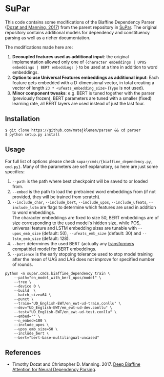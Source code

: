 # SuPar

This code contains some modifications of the Biaffine Dependency Parser ([Dozat and Manning, 2017](#dozat-2017-biaffine)) 
from the parent repository in [SuPar](https://github.com/yzhangcs/parser). The original repository contains additional 
models for dependency and constituency parsing as well as a richer documentation.

The modifications made here are: 
1. **Decoupled features used as additional input**: the original implementation allowed only one of 
`{character embeddings | UPOS embeddings | BERT embeddings }` to be used at a time in addition to word embeddings.
2. **Option to use Universal Features embeddings as additional input**: Each feature gets embedded with a D-dimensional 
vector, in total creating a vector of length `23 * <ufeats_embedding_size>` (`Typo` is not used).  
3. **Minor component tweaks**: e.g. BERT is tuned together with the parser (previously frozen), BERT parameters are 
tuned with a smaller (fixed) learning rate, all BERT layers are used instead of just the last four. 

## Installation

```shell script
$ git clone https://github.com/matejklemen/parser && cd parser
$ python setup.py install
```

## Usage
For full list of options please check `supar/cmds/{biaffine_dependency.py, cmd.py}`. 
Many of the parameters are self explanatory, so here are just some specifics:
1. `--path` is the path where best checkpoint will be saved to or loaded from.  
2. `--embed` is the path to load the pretrained word embeddings from (if not provided, they will be trained from scratch).  
3. `--include_char`, `--include_bert`, `--include_upos`, `--include_ufeats`, `--include_lstm` are flags to determine 
which features are used in addition to word embeddings.  
The character embeddings are fixed to size 50, BERT embeddings are of size corresponding to the used model's hidden size,
while POS, universal feature and LSTM embedding sizes are tunable with `--upos_emb_size` (default: 50), 
`--ufeats_emb_size` (default: 30) and `--lstm_emb_size` (default: 128).
4. `--bert` determines the used BERT (actually any [transformers](https://github.com/huggingface/transformers) 
compatible) model for BERT embeddings.
5. `--patience` is the early stopping tolerance used to stop model training after the mean of UAS and LAS does not 
improve for specified number of rounds.

```shell script
python -m supar.cmds.biaffine_dependency train \
    --path="en_model_with_bert_upos/model" \
    --tree \
    --device 0 \
    --build  \
    --batch_size=64 \
    --punct \
    --train="UD_English-EWT/en_ewt-ud-train.conllu" \
    --dev="UD_English-EWT/en_ewt-ud-dev.conllu" \
    --test="UD_English-EWT/en_ewt-ud-test.conllu" \
    --embed="" \
    --n_embed=100 \
    --include_upos \
    --upos_emb_size=50 \
    --include_bert \
    --bert="bert-base-multilingual-uncased"
```

## References

* <a id="dozat-2017-biaffine"></a> 
Timothy Dozat and Christopher D. Manning. 2017. [Deep Biaffine Attention for Neural Dependency Parsing](https://openreview.net/pdf?id=Hk95PK9le).
